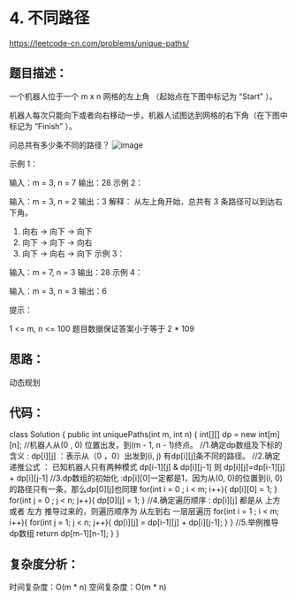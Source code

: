 # 4. 不同路径
https://leetcode-cn.com/problems/unique-paths/

## 题目描述：
一个机器人位于一个 m x n 网格的左上角 （起始点在下图中标记为 “Start” ）。

机器人每次只能向下或者向右移动一步。机器人试图达到网格的右下角（在下图中标记为 “Finish” ）。

问总共有多少条不同的路径？
![image](https://user-images.githubusercontent.com/82756242/154245495-c0a0819c-3f1e-4477-ab73-68e449f39edb.png)

 

示例 1：


输入：m = 3, n = 7
输出：28
示例 2：

输入：m = 3, n = 2
输出：3
解释：
从左上角开始，总共有 3 条路径可以到达右下角。
1. 向右 -> 向下 -> 向下
2. 向下 -> 向下 -> 向右
3. 向下 -> 向右 -> 向下
示例 3：

输入：m = 7, n = 3
输出：28
示例 4：

输入：m = 3, n = 3
输出：6
 

提示：

1 <= m, n <= 100
题目数据保证答案小于等于 2 * 109

## 思路：
动态规划

## 代码：
class Solution {
    public int uniquePaths(int m, int n) {
        int[][] dp = new int[m][n];
        //机器人从(0 , 0) 位置出发，到(m - 1, n - 1)终点。
        //1.确定dp数组及下标的含义 : dp[i][j] ：表示从（0 ，0）出发到(i, j) 有dp[i][j]条不同的路径。
        //2.确定递推公式 ： 已知机器人只有两种模式 dp[i-1][j] & dp[i][j-1] 则 dp[i][j]=dp[i-1][j] + dp[i][j-1]
        //3.dp数组的初始化 :dp[i][0]一定都是1，因为从(0, 0)的位置到(i, 0)的路径只有一条，那么dp[0][j]也同理
        for(int i = 0 ; i < m; i++){
            dp[i][0] = 1;
        }
        for(int j = 0 ; j < n; j++){
            dp[0][j] = 1;
        }
        //4.确定遍历顺序 : dp[i][j] 都是从 上方 或者 左方 推导过来的，则遍历顺序为 从左到右 一层层遍历
        for(int i = 1 ; i < m; i++){
            for(int j = 1; j < n; j++){
                dp[i][j] = dp[i-1][j] + dp[i][j-1];
            }
        }
        //5.举例推导dp数组
        return dp[m-1][n-1];
    }
}

## 复杂度分析：
时间复杂度：O(m * n)
空间复杂度：O(m * n)
